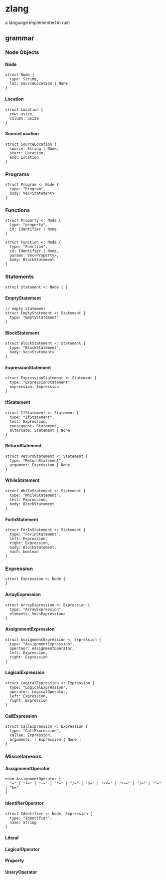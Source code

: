 # zlang
a language implemented in rust

## grammar

### Node Objects
#### Node
```
struct Node {
  type: String,
  loc: SourceLocation | None
}
```

#### Location
```
struct Location {
  row: usize,
  column: usize
}
```

#### SourceLocation
```
struct SourceLocation {
  source: String | None,
  start: Location,
  end: Location
}
```

### Programs
```
struct Program <: Node {
  type: "Program",
  body: Vec<Statement>
}
```

### Functions
```
struct Property <: Node {
  type: "property",
  id: Identifier | None
}

struct Function <: Node {
  type: "Function",
  id: Identifier | None,
  params: Vec<Property>,
  body: BlockStatement
}
```

### Statements
```
struct Statement <: Node { }
```

#### EmptyStatement
```
// empty statement
struct EmptyStatement <: Statement {
  type: "EmptyStatement"
}

```
#### BlockStatement
```
struct BlockStatement <: Statement {
  type: "BlockStatement",
  body: Vec<Statement>
}
```

#### ExpressionStatement
```
struct ExpressionStatement <: Statement {
  type: "ExpressionStatement",
  expression: Expression
}
```

#### IfStatement
```
struct IfStatement <: Statement {
  type: "IfStatement",
  test: Expression,
  consequent: Statement,
  alternate: Statement | None
}
```

#### ReturnStatement
```
struct ReturnStatement <: Statement {
  type: "ReturnStatement",
  argument: Expression | None
}
```

#### WhileStatement
```
struct WhileStatement <: Statement {
  type: "WhileStatement",
  test: Expression,
  body: BlockStatement
}
```

#### ForInStatement
```
struct ForInStatement <: Statement {
  type: "ForInStatement",
  left: Expression,
  right: Expression,
  body: BlockStatement,
  each: boolean
}
```

### Expression
```
struct Expression <: Node {
}
```

#### ArrayExpression
```
struct ArrayExpression <: Expression {
  type: "ArrayExpression",
  elements: Vec<Expression>
}
```

#### AssignmentExpression
```
struct AssignmentExpression <: Expression {
  type: "AssignmentExpression",
  opertaor: AssignmentOperator,
  left: Expression,
  right: Expression
}
```

#### LogicalExpression
```
struct LogicalExpression <: Expression {
  type: "LogicalExpression",
  operator: LogicalOperator,
  left: Expression,
  right: Expression
}
```

#### CallExpression
```
struct CallExpression <: Expression {
  type: "CallExpression",
  callee: Expression,
  arguments: [ Expression | None ]
}
```

### Miscellaneous

#### AssignmentOperator
```
enum AssignmentOperator {
  "=" | "+=" | "-=" | "*=" | "/=" | "%=" | "<<=" | ">>=" | "|=" | "^=" | "&="
}
```

#### IdentifierOperator
```
struct Identifier <: Node, Expression {
  type: "Identifier",
  name: String
}
```

#### Literal


#### LogicalOperator


#### Property


#### UnaryOperator

